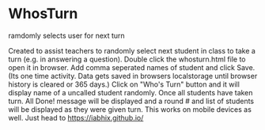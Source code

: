 # WhosTurn
ramdomly selects user for next turn

Created to assist teachers to randomly select next student in class to take a turn (e.g. in answering a question).
Double click the whosturn.html file to open it in browser.
Add comma seperated names of student and click Save. (Its one time activity. Data gets saved in browsers localstorage until browser history is cleared or 365 days.)
Click on "Who's Turn" button and it will display name of a uncalled student randomly.
Once all students have taken turn. All Done! message will be displayed and a round # and list of students will be displayed as they were given turn.
This works on mobile devices as well. Just head to https://iabhix.github.io/ 
